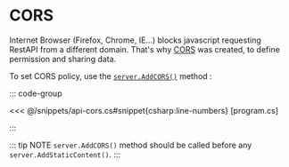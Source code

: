 # CORS


Internet Browser (Firefox, Chrome, IE...) blocks javascript requesting RestAPI from a different domain. That's why [CORS](https://developer.mozilla.org/fr/docs/Web/HTTP/CORS) was created, to define permission and sharing data.

To set CORS policy, use the [`server.AddCORS()`](../reference/simplewserver#cors) method :

::: code-group

<<< @/snippets/api-cors.cs#snippet{csharp:line-numbers} [program.cs]

:::


::: tip NOTE
`server.AddCORS()` method should be called before any `server.AddStaticContent()`.
:::